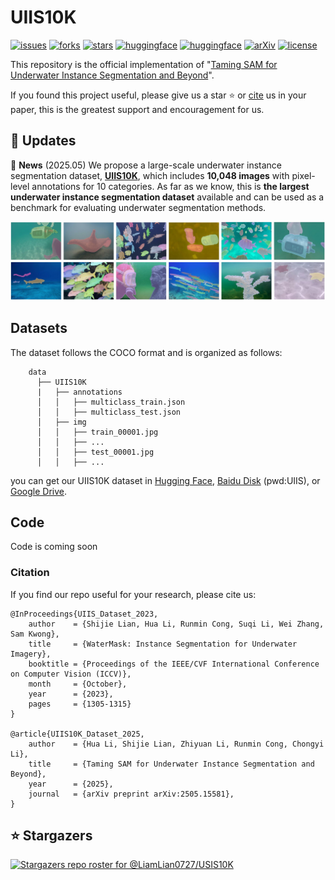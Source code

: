 # UIIS10K
[![issues](https://img.shields.io/github/issues/LiamLian0727/UIIS10K)](https://github.com/LiamLian0727/UIIS10K/issues)
[![forks](https://img.shields.io/github/forks/LiamLian0727/UIIS10K?style=flat&color=orange)](https://github.com/LiamLian0727/UIIS10K/fork)
[![stars](https://img.shields.io/github/stars/LiamLian0727/UIIS10K?style=flat&color=red)](https://github.com/LiamLian0727/UIIS10K/stargazers)
[![huggingface](https://img.shields.io/badge/%F0%9F%A4%97%20Hugging%20Face-Paper-FFD21E)](https://huggingface.co/papers/2505.15581)
[![huggingface](https://img.shields.io/badge/%F0%9F%A4%97%20Hugging%20Face-Dataset-FFD21E)](https://huggingface.co/datasets/LiamLian0727/UIIS10K)
[![arXiv](https://img.shields.io/badge/arXiv-2505.15581-b31b1b.svg)](https://arxiv.org/abs/2505.15581)
[![license](https://img.shields.io/github/license/LiamLian0727/UIIS10K)](LICENSE)

This repository is the official implementation of "[Taming SAM for Underwater Instance Segmentation and Beyond](https://arxiv.org/abs/2505.15581)".

If you found this project useful, please give us a star ⭐️ or [cite](#citation) us in your paper, this is the greatest support and encouragement for us.

## :speech_balloon: Updates
🚩 **News** (2025.05) We propose a large-scale underwater instance segmentation dataset, [**UIIS10K**](#datasets), which includes **10,048 images** with pixel-level annotations for 10 categories. As far as we know, this is **the largest underwater instance segmentation dataset** available and can be used as a benchmark for evaluating underwater segmentation methods.

  ![dataset_img](assest/UIIS_Dataset.png)

## Datasets
The dataset follows the COCO format and is organized as follows:
```
    data
      ├── UIIS10K
      |   ├── annotations
      │   │   ├── multiclass_train.json
      │   │   ├── multiclass_test.json
      │   ├── img
      │   │   ├── train_00001.jpg
      │   │   ├── ...
      │   │   ├── test_00001.jpg
      │   │   ├── ...
```
you can get our UIIS10K dataset in [Hugging Face](https://huggingface.co/datasets/LiamLian0727/UIIS10K/tree/main), [Baidu Disk](https://pan.baidu.com/s/1WwDu_jYV8JsPvOGA2l6raQ?pwd=UIIS) (pwd:UIIS), or [Google Drive](https://drive.google.com/file/d/1MYQwWrQW_n9N-q_VPMuQaroIp5gS2f-u/view?usp=sharing).

## Code
Code is coming soon

### Citation
If you find our repo useful for your research, please cite us:
```
@InProceedings{UIIS_Dataset_2023,
    author    = {Shijie Lian, Hua Li, Runmin Cong, Suqi Li, Wei Zhang, Sam Kwong},
    title     = {WaterMask: Instance Segmentation for Underwater Imagery},
    booktitle = {Proceedings of the IEEE/CVF International Conference on Computer Vision (ICCV)},
    month     = {October},
    year      = {2023},
    pages     = {1305-1315}
}

@article{UIIS10K_Dataset_2025,
    author    = {Hua Li, Shijie Lian, Zhiyuan Li, Runmin Cong, Chongyi Li},
    title     = {Taming SAM for Underwater Instance Segmentation and Beyond},
    year      = {2025},
    journal   = {arXiv preprint arXiv:2505.15581},
}
```

## ⭐ Stargazers
[![Stargazers repo roster for @LiamLian0727/USIS10K](https://reporoster.com/stars/LiamLian0727/UIIS10K)](https://github.com/LiamLian0727/UIIS10K/stargazers)
